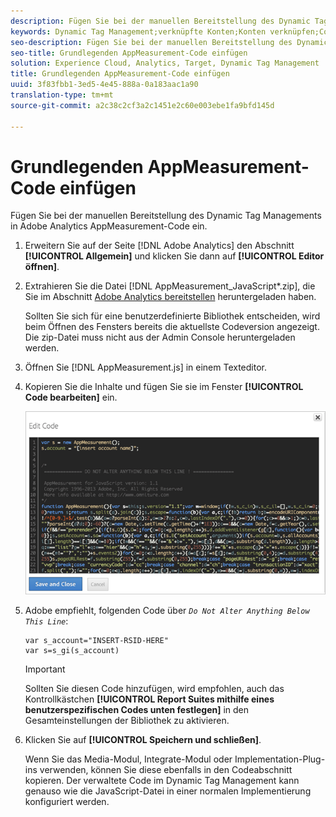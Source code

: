 ```yaml
---
description: Fügen Sie bei der manuellen Bereitstellung des Dynamic Tag Managements in Adobe Analytics AppMeasurement-Code ein.
keywords: Dynamic Tag Management;verknüpfte Konten;Konten verknüpfen;Code bearbeiten;AppMeasurement;AppMeasurement-Code
seo-description: Fügen Sie bei der manuellen Bereitstellung des Dynamic Tag Managements in Adobe Analytics AppMeasurement-Code ein.
seo-title: Grundlegenden AppMeasurement-Code einfügen
solution: Experience Cloud, Analytics, Target, Dynamic Tag Management
title: Grundlegenden AppMeasurement-Code einfügen
uuid: 3f83fbb1-3ed5-4e45-888a-0a183aac1a90
translation-type: tm+mt
source-git-commit: a2c38c2cf3a2c1451e2c60e003ebe1fa9bfd145d

---
```



# Grundlegenden AppMeasurement-Code einfügen

Fügen Sie bei der manuellen Bereitstellung des Dynamic Tag Managements in Adobe Analytics AppMeasurement-Code ein.

1. Erweitern Sie auf der Seite [!DNL Adobe Analytics] den Abschnitt **[!UICONTROL Allgemein]** und klicken Sie dann auf **[!UICONTROL Editor öffnen]**.
1. Extrahieren Sie die Datei [!DNL AppMeasurement_JavaScript*.zip], die Sie im Abschnitt [Adobe Analytics bereitstellen](../../../implement/c-implement-with-dtm/t-analytics-deploy.md#task_3A00639CADF14C9C844F962222077E4E) heruntergeladen haben.

   Sollten Sie sich für eine benutzerdefinierte Bibliothek entscheiden, wird beim Öffnen des Fensters bereits die aktuellste Codeversion angezeigt. Die zip-Datei muss nicht aus der Admin Console heruntergeladen werden.
1. Öffnen Sie [!DNL AppMeasurement.js] in einem Texteditor.
1. Kopieren Sie die Inhalte und fügen Sie sie im Fenster **[!UICONTROL Code bearbeiten]** ein.

   ![](assets/edit-code.png)

1. Adobe empfiehlt, folgenden Code über *`Do Not Alter Anything Below This Line`*:

   ```
   var s_account="INSERT-RSID-HERE"
   var s=s_gi(s_account)
   ```

   >[!IMPORTANT]
   >
   >Sollten Sie diesen Code hinzufügen, wird empfohlen, auch das Kontrollkästchen **[!UICONTROL Report Suites mithilfe eines benutzerspezifischen Codes unten festlegen]** in den Gesamteinstellungen der Bibliothek zu aktivieren.

1. Klicken Sie auf **[!UICONTROL Speichern und schließen]**.

   Wenn Sie das Media-Modul, Integrate-Modul oder Implementation-Plug-ins verwenden, können Sie diese ebenfalls in den Codeabschnitt kopieren. Der verwaltete Code im Dynamic Tag Management kann genauso wie die JavaScript-Datei in einer normalen Implementierung konfiguriert werden.

